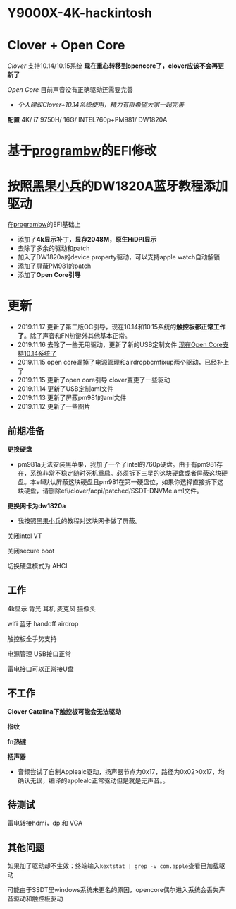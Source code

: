 # Y9000X-4K-hackintosh
# Clover + Open Core

*Clover* 支持10.14/10.15系统 **现在重心转移到opencore了，clover应该不会再更新了**

*Open Core* 目前声音没有正确驱动还需要完善

* *个人建议Clover+10.14系统使用，精力有限希望大家一起完善*

**配置** 4K/ i7 9750H/ 16G/ INTEL760p+PM981/ DW1820A

# 基于[programbw](https://github.com/programbw/y9000x)的EFI修改
# 按照[黑果小兵](https://blog.daliansky.net/DW1820A_BCM94350ZAE-driver-inserts-the-correct-posture.html)的DW1820A蓝牙教程添加驱动

在[programbw](https://github.com/programbw/y9000x)的EFI基础上

* 添加了**4k显示补丁，显存2048M，原生HiDPI显示**
* 去除了多余的驱动和patch
* 加入了DW1820a的device property驱动，可以支持apple watch自动解锁 
* 添加了屏蔽PM981的patch
* 添加了**Open Core引导**

# 更新
* 2019.11.17 更新了第二版OC引导，现在10.14和10.15系统的**触控板都正常工作了**。除了声音和FN热键外其他基本正常。
* 2019.11.16 去除了一些无用驱动，更新了新的USB定制文件 [现在Open Core支持10.14系统了](https://github.com/hsd815/Y9000X-4K-hackintosh/edit/)
* 2019.11.15 open core漏掉了电源管理和airdropbcmfixup两个驱动，已经补上了
* 2019.11.15 更新了open core引导 clover变更了一些驱动
* 2019.11.14 更新了USB定制aml文件
* 2019.11.13 更新了屏蔽pm981的aml文件
* 2019.11.12 更新了一些图片




前期准备
---

**更换硬盘**

* pm981a无法安装黑苹果，我加了一个了intel的760p硬盘。由于有pm981存在，系统非常不稳定随时死机重启。必须拆下三星的这块硬盘或者屏蔽这块硬盘。本efi默认屏蔽这块硬盘且pm981在第一硬盘位，如果你选择直接拆下这块硬盘，请删除efi/clover/acpi/patched/SSDT-DNVMe.aml文件。

**更换网卡为dw1820a**

* 我按照[黑果小兵](https://blog.daliansky.net/DW1820A_BCM94350ZAE-driver-inserts-the-correct-posture.html)的教程对这块网卡做了屏蔽。

关闭intel VT

关闭secure boot

切换硬盘模式为 AHCI


工作
---

4k显示 背光 耳机 麦克风 摄像头

wifi 蓝牙 handoff airdrop

触控板全手势支持

电源管理 USB接口正常

雷电接口可以正常接U盘

不工作
---

**Clover Catalina下触控板可能会无法驱动**

**指纹**

**fn热键**

**扬声器**

* 音频尝试了自制Applealc驱动，扬声器节点为0x17，路径为0x02>0x17，均确认无误，编译的applealc正常驱动但是就是无声音。。

待测试
---

雷电转接hdmi，dp 和 VGA

其他问题
---

如果加了驱动却不生效：终端输入`kextstat | grep -v com.apple`查看已加载驱动

可能由于SSDT里windows系统未更名的原因，opencore偶尔进入系统会丢失声音驱动和触控板驱动

